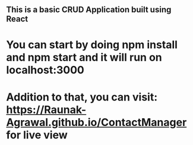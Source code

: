 ## This is a basic CRUD Application built using React

# You can start by doing npm install and npm start and it will run on localhost:3000

# Addition to that, you can visit: https://Raunak-Agrawal.github.io/ContactManager for live view

